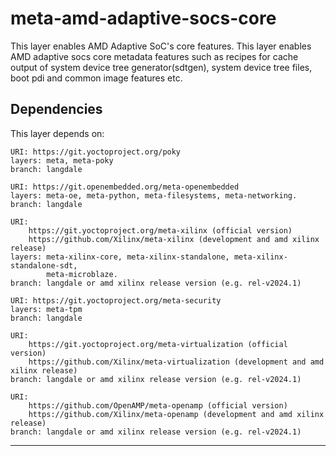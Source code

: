 # meta-amd-adaptive-socs-core

This layer enables AMD Adaptive SoC's core features. This layer enables AMD adaptive
socs core metadata features such as recipes for cache output of system device tree
generator(sdtgen), system device tree files, boot pdi and common image features
etc.

## Dependencies

This layer depends on:

	URI: https://git.yoctoproject.org/poky
	layers: meta, meta-poky
	branch: langdale

	URI: https://git.openembedded.org/meta-openembedded
	layers: meta-oe, meta-python, meta-filesystems, meta-networking.
	branch: langdale

	URI:
        https://git.yoctoproject.org/meta-xilinx (official version)
        https://github.com/Xilinx/meta-xilinx (development and amd xilinx release)
	layers: meta-xilinx-core, meta-xilinx-standalone, meta-xilinx-standalone-sdt,
	        meta-microblaze.
	branch: langdale or amd xilinx release version (e.g. rel-v2024.1)

	URI: https://git.yoctoproject.org/meta-security
	layers: meta-tpm
	branch: langdale

	URI:
        https://git.yoctoproject.org/meta-virtualization (official version)
        https://github.com/Xilinx/meta-virtualization (development and amd xilinx release)
	branch: langdale or amd xilinx release version (e.g. rel-v2024.1)

	URI:
        https://github.com/OpenAMP/meta-openamp (official version)
        https://github.com/Xilinx/meta-openamp (development and amd xilinx release)
	branch: langdale or amd xilinx release version (e.g. rel-v2024.1)
---